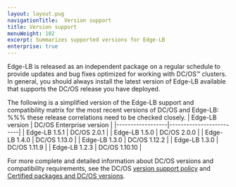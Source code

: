 ```yaml
---
layout: layout.pug
navigationTitle:  Version support
title: Version support
menuWeight: 102
excerpt: Summarizes supported versions for Edge-LB
enterprise: true
---
```

Edge-LB is released as an independent package on a regular schedule to provide updates and bug fixes optimized for working with DC/OS&trade; clusters. In general, you should always install the latest version of Edge-LB available that supports the DC/OS release you have deployed.

The following is a simplified version of the Edge-LB support and compatibility matrix for the most recent versions of DC/OS and Edge-LB: %%% these release correlations need to be checked closely.
| Edge-LB version | DC/OS Enterprise version |
|------------------|-------------------------|
| Edge-LB 1.5.1    | DC/OS 2.0.1             |
| Edge-LB 1.5.0    | DC/OS 2.0.0             |
| Edge-LB 1.4.0    | DC/OS 1.13.0            |
| Edge-LB 1.3.0    | DC/OS 1.12.2            |
| Edge-LB 1.3.0    | DC/OS 1.11.9            |
| Edge-LB 1.2.3    | DC/OS 1.10.10           |

For more complete and detailed information about DC/OS versions and compatibility requirements, see the DC/OS [version support policy](/version-policy/) and [Certified packages and DC/OS versions](/version-policy/#certified-packages-and-dcos-versions).
